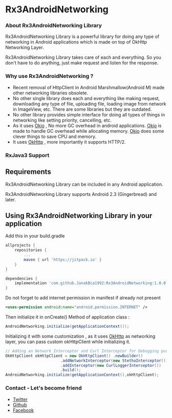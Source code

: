 # Rx3AndroidNetworking

### About Rx3AndroidNetworking Library
Rx3AndroidNetworking Library is a powerful library for doing any type of networking in Android applications which is made on top of OkHttp Networking Layer.

Rx3AndroidNetworking Library takes care of each and everything. So you don't have to do anything, just make request and listen for the response.

### Why use Rx3AndroidNetworking ?
* Recent removal of HttpClient in Android Marshmallow(Android M) made other networking libraries obsolete.
* No other single library does each and everything like making request, downloading any type of file, uploading file, loading
  image from network in ImageView, etc. There are some libraries but they are outdated.
* No other library provides simple interface for doing all types of things in networking like setting priority, cancelling, etc.
* As it uses [Okio](https://github.com/square/okio) , No more GC overhead in android applications.
  [Okio](https://github.com/square/okio) is made to handle GC overhead while allocating memory.
  [Okio](https://github.com/square/okio) does some clever things to save CPU and memory.
* It uses [OkHttp](http://square.github.io/okhttp/) , more importantly it supports HTTP/2.  

### RxJava3 Support

## Requirements

Rx3AndroidNetworking Library can be included in any Android application. 

Rx3AndroidNetworking Library supports Android 2.3 (Gingerbread) and later. 


## Using Rx3AndroidNetworking Library in your application

Add this in your build.gradle
```groovy
allprojects {
    repositories {
        ...
        maven { url 'https://jitpack.io' }
    }
}

dependencies {
    implementation 'com.github.JanakBca1992:Rx3AndroidNetworking:1.0.0'
}
```
Do not forget to add internet permission in manifest if already not present
```xml
<uses-permission android:name="android.permission.INTERNET" />
```
Then initialize it in onCreate() Method of application class :
```java
AndroidNetworking.initialize(getApplicationContext());
```
Initializing it with some customization , as it uses [OkHttp](http://square.github.io/okhttp/) as networking layer, you can pass custom okHttpClient while initializing it.
```java
// Adding an Network Interceptor and Curl Interceptor for Debugging purpose :
OkHttpClient okHttpClient = new OkHttpClient() .newBuilder()
                        .addNetworkInterceptor(new StethoInterceptor())
                        .addInterceptor(new CurlLoggerInterceptor())
                        .build();
AndroidNetworking.initialize(getApplicationContext(),okHttpClient);
```

### Contact - Let's become friend
- [Twitter](https://twitter.com/Jashita9293)
- [Github](https://github.com/JanakBca1992)
- [Facebook](https://www.facebook.com/khimsuriya.janak)